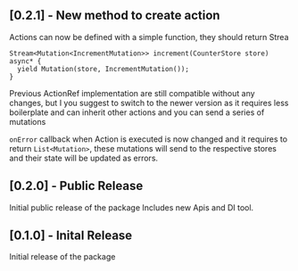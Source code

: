 ## [0.2.1] - New method to create action

Actions can now be defined with a simple function, they should return Strea<Mutation>

```
Stream<Mutation<IncrementMutation>> increment(CounterStore store) async* {
  yield Mutation(store, IncrementMutation());
}
```

Previous ActionRef implementation are still compatible without any changes, but I you suggest to switch to the newer version as it requires less boilerplate and can inherit other actions and you can send a series of mutations

`onError` callback when Action is executed is now changed and it requires to return `List<Mutation>`, these mutations will send to the respective stores and their state will be updated as errors.

## [0.2.0] - Public Release

Initial public release of the package
Includes new Apis and DI tool.

## [0.1.0] - Inital Release

Initial release of the package
